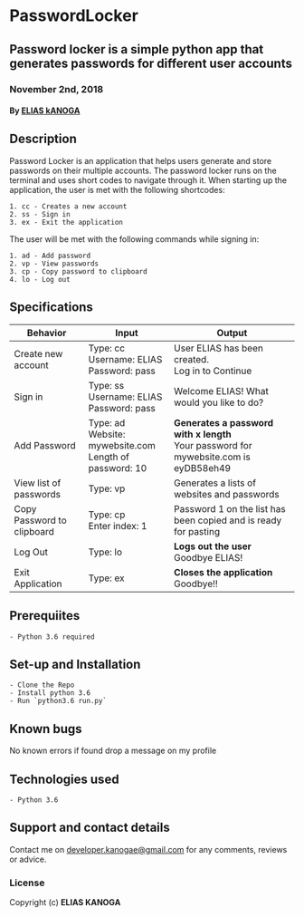 # PasswordLocker
## Password locker is a simple python app that generates passwords for different user accounts
### November 2nd, 2018
#### By **[ELIAS kANOGA](https://github.com/Kanogaelias)**

## Description
Password Locker is an application that helps users generate and store passwords on their multiple accounts.
The password locker runs on the terminal and uses short codes to navigate through it.
When starting up the application, the user is met with the following shortcodes:

    1. cc - Creates a new account
    2. ss - Sign in
    3. ex - Exit the application

The user will be met with the following commands while signing in:

    1. ad - Add password
    2. vp - View passwords
    3. cp - Copy password to clipboard
    4. lo - Log out

## Specifications
| Behavior            | Input                         | Output                        | 
| ------------------- | ----------------------------- | ----------------------------- |
| Create new account | Type: cc <br>Username: ELIAS <br>Password: pass | User ELIAS has been created.<br>Log in to Continue |
| Sign in | Type: ss <br>Username: ELIAS<br>Password: pass | Welcome ELIAS! What would you like to do? |
| Add Password | Type: ad <br>Website: mywebsite.com <br>Length of password: 10 | **Generates a password with x length**<br>Your password for mywebsite.com is eyDB58eh49 |
| View list of passwords | Type: vp | Generates a lists of websites and passwords |
| Copy Password to clipboard | Type: cp <br>Enter index: 1 | Password 1 on the list has been copied and is ready for pasting |
| Log Out | Type: lo | **Logs out the user** <br>Goodbye ELIAS! |
| Exit Application | Type: ex | **Closes the application** <br>Goodbye!! |

## Prerequiites
    - Python 3.6 required

## Set-up and Installation
    - Clone the Repo
    - Install python 3.6
    - Run `python3.6 run.py`

## Known bugs
No known errors if found drop a message on my profile

## Technologies used
    - Python 3.6

## Support and contact details
Contact me on developer.kanogae@gmail.com for any comments, reviews or advice.

### License
Copyright (c) **ELIAS KANOGA**
